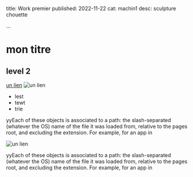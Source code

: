 title: Work premier
published: 2022-11-22
cat: machin1 
desc: sculpture chouette

...




# mon titre 
## level 2 

[un lien](https://google.com)
![un lien](https://google.com/img.png)

- lest
- tewt
- trie


yyEach of these objects is associated to a path: the slash-separated (whatever the OS) name of the file it was loaded from, relative to the pages root, and excluding the extension. For example, for an app in 


![un lien](https://google.com/img.png)

yyEach of these objects is associated to a path: the slash-separated (whatever the OS) name of the file it was loaded from, relative to the pages root, and excluding the extension. For example, for an app in 
